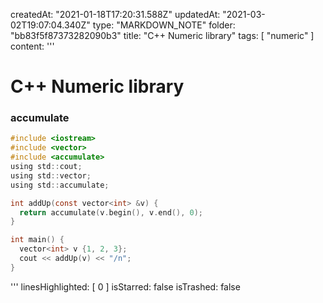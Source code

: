 createdAt: "2021-01-18T17:20:31.588Z"
updatedAt: "2021-03-02T19:07:04.340Z"
type: "MARKDOWN_NOTE"
folder: "bb83f5f87373282090b3"
title: "C++ Numeric library"
tags: [
  "numeric"
]
content: '''
  # C++ Numeric library
  
  ### accumulate
  
  ```c
  #include <iostream>
  #include <vector>
  #include <accumulate>
  using std::cout;
  using std::vector;
  using std::accumulate;
  
  int addUp(const vector<int> &v) {
    return accumulate(v.begin(), v.end(), 0);
  }
  
  int main() {
    vector<int> v {1, 2, 3};
    cout << addUp(v) << "/n";
  }
  ```
'''
linesHighlighted: [
  0
]
isStarred: false
isTrashed: false
